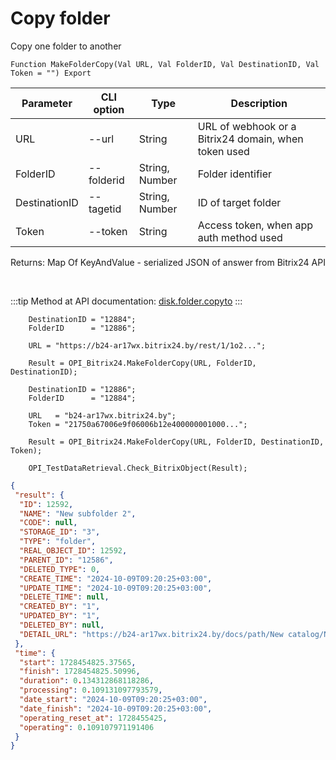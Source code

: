 ﻿---
sidebar_position: 3
---

# Copy folder
 Copy one folder to another



`Function MakeFolderCopy(Val URL, Val FolderID, Val DestinationID, Val Token = "") Export`

  | Parameter | CLI option | Type | Description |
  |-|-|-|-|
  | URL | --url | String | URL of webhook or a Bitrix24 domain, when token used |
  | FolderID | --folderid | String, Number | Folder identifier |
  | DestinationID | --tagetid | String, Number | ID of target folder |
  | Token | --token | String | Access token, when app auth method used |

  
  Returns:  Map Of KeyAndValue - serialized JSON of answer from Bitrix24 API

<br/>

:::tip
Method at API documentation: [disk.folder.copyto](https://dev.1c-bitrix.ru/rest_help/disk/folder/disk_folder_copyto.php)
:::
<br/>


```bsl title="Code example"
    DestinationID = "12884";
    FolderID      = "12886";

    URL = "https://b24-ar17wx.bitrix24.by/rest/1/1o2...";

    Result = OPI_Bitrix24.MakeFolderCopy(URL, FolderID, DestinationID);

    DestinationID = "12886";
    FolderID      = "12884";

    URL   = "b24-ar17wx.bitrix24.by";
    Token = "21750a67006e9f06006b12e400000001000...";

    Result = OPI_Bitrix24.MakeFolderCopy(URL, FolderID, DestinationID, Token);

    OPI_TestDataRetrieval.Check_BitrixObject(Result);
```
 



```json title="Result"
{
 "result": {
  "ID": 12592,
  "NAME": "New subfolder 2",
  "CODE": null,
  "STORAGE_ID": "3",
  "TYPE": "folder",
  "REAL_OBJECT_ID": 12592,
  "PARENT_ID": "12586",
  "DELETED_TYPE": 0,
  "CREATE_TIME": "2024-10-09T09:20:25+03:00",
  "UPDATE_TIME": "2024-10-09T09:20:25+03:00",
  "DELETE_TIME": null,
  "CREATED_BY": "1",
  "UPDATED_BY": "1",
  "DELETED_BY": null,
  "DETAIL_URL": "https://b24-ar17wx.bitrix24.by/docs/path/New catalog/New subfolder/New subfolder 2"
 },
 "time": {
  "start": 1728454825.37565,
  "finish": 1728454825.50996,
  "duration": 0.134312868118286,
  "processing": 0.109131097793579,
  "date_start": "2024-10-09T09:20:25+03:00",
  "date_finish": "2024-10-09T09:20:25+03:00",
  "operating_reset_at": 1728455425,
  "operating": 0.109107971191406
 }
}
```
